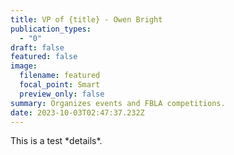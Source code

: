 ```yaml
---
title: VP of {title} - Owen Bright
publication_types:
  - "0"
draft: false
featured: false
image:
  filename: featured
  focal_point: Smart
  preview_only: false
summary: Organizes events and FBLA competitions.
date: 2023-10-03T02:47:37.232Z
---
```

T﻿his is a test \*details\*.